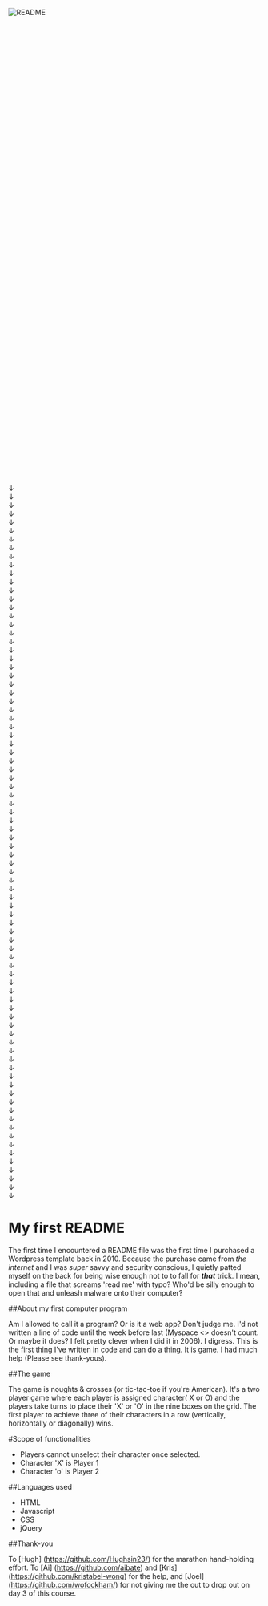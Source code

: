 
![README](https://media.giphy.com/media/Em78SsD46oFeo/giphy.gif)

<br><br><br><br><br><br><br><br><br><br><br><br><br><br><br><br><br><br><br><br><br><br><br><br><br><br><br><br><br><br><br><br><br><br><br><br><br><br><br><br><br><br><br><br><br><br><br><br><br><br><br><br><br><br>
&darr;<br>&darr;<br>&darr;<br>&darr;<br>&darr;<br>&darr;<br>&darr;<br>&darr;<br>&darr;<br>&darr;<br>&darr;<br>&darr;<br>&darr;<br>&darr;<br>&darr;<br>&darr;<br>&darr;<br>&darr;<br>&darr;<br>&darr;<br>&darr;<br>&darr;<br>&darr;<br>&darr;<br>&darr;<br>&darr;<br>&darr;<br>&darr;<br>&darr;<br>&darr;<br>&darr;<br>&darr;<br>&darr;<br>&darr;<br>&darr;<br>&darr;<br>&darr;<br>&darr;<br>&darr;<br>&darr;<br>&darr;<br>&darr;<br>&darr;<br>&darr;<br>&darr;<br>&darr;<br>&darr;<br>&darr;<br>&darr;<br>&darr;<br>&darr;<br>&darr;<br>&darr;<br>&darr;<br>&darr;<br>&darr;<br>&darr;<br>&darr;<br>&darr;<br>&darr;<br>&darr;<br>&darr;<br>&darr;<br>&darr;<br>&darr;<br>&darr;<br>&darr;<br>&darr;<br>&darr;<br>&darr;<br>&darr;<br>&darr;<br>&darr;<br>&darr;<br>&darr;<br>&darr;<br>&darr;<br>&darr;<br>&darr;<br>&darr;<br>&darr;<br>&darr;<br>&darr;<br>&darr;


My first README
=====================

The first time I encountered a README file was the first time I purchased a Wordpress template back in 2010. Because the purchase came from _the internet_ and I was _super_ savvy and security conscious, I quietly patted myself on the back for being wise enough not to to fall for ***that*** trick. I mean, including a file that screams 'read me' with typo? Who'd be silly enough to open that and unleash malware onto their computer?  


##About my first computer program

Am I allowed to call it a program? Or is it a web app? Don't judge me. I'd not written a line of code until the week before last (Myspace <img src=''><\> doesn't count. Or maybe it does? I felt pretty clever when I did it in 2006). I digress. This is the first thing I've written in code and can do a thing. It is game. I had much help (Please see thank-yous).

##The game

The game is noughts & crosses (or tic-tac-toe if you're American). It's a two player game where each player is assigned character( X or O) and the players take turns to place their 'X' or 'O' in the nine boxes on the grid. The first player to achieve three of their characters in a row (vertically, horizontally or diagonally) wins.

#Scope of functionalities 

* Players cannot unselect their character once selected. 
* Character 'X' is Player 1
* Character 'o' is Player 2

##Languages used

* HTML
* Javascript
* CSS
* jQuery

##Thank-you

To [Hugh] (https://github.com/Hughsin23/) for the marathon hand-holding effort. To [Ai] (https://github.com/aibate) and [Kris] (https://github.com/kristabel-wong) for the help, and [Joel] (https://github.com/wofockham/) for not giving me the out to drop out on day 3 of this course.

